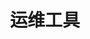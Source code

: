 ---
title: "运维工具"
linkTitle: "Document"
_build:
 render: false 
weight: 6
collapsible: true
# icon: "/images/icons/index/product-icon-storage.svg"
---